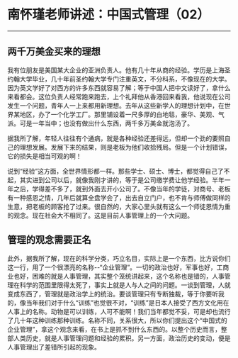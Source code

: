 
# 南怀瑾老师讲述：中国式管理（02）

------

## 两千万美金买来的理想

我有位朋友是美国某大企业的亚洲负责人。他有几十年从商的经验。学历是上海圣约翰大学毕业，几十年前圣约翰大学专门注重英文，不分科系，不像现在的大学。因为英文学好了对西方的许多东西就容易了解；等于中国人把中文读好了，拿什么来看都会。这位负责人经常跑来跑去，上个礼拜他从香港回来看我，他说现在公司发生一个问题，青年人一上来都用新理想。去年从这些新学人的理想计划中，在世界某地区，办了一个化学工厂。那里铺设着一尺多厚的白地毯，豪华、美观、气派。可是一年当中；也没有做出什么东西，两千多万美金就泡汤了。

据我所了解，年轻人往往有个通病，就是各种经验还差得远，但却一个劲的要照自己的理想发展。发展下来的结果，则是老板为他们收拾残局。但是一个计划错误，它的损失是相当可观的啊！

说到“经验”这方面，全世界情形都一样。那些学士、硕士、博士，都觉得自己了不起，其实进到公司以后，就像我刚才讲的，等于是公司缴学费让他学经验。半年一年之后，学得差不多了，就到外面去开小公司了。不像当年的学徒，对商号、老板有一种感恩之情，几年后就算全盘学会了，出去自立门户，也不肯与师傅做同样的生意，把老板的顾客抢了过来。很自然的，大家心里头就有这么一个师徒恩情为重的观念。现在社会大不相同了。这是目前人事管理上的一个大问题。

## 管理的观念需要正名

此外，据我所了解，现在的科学分类，巧立名目，实际上是一个东西，比方说你们这一行，用了一个很漂亮的名称--“企业管理”。一切的政治也好，军事也好，工商业也好，困难的就是人事管理，其实整个笼统讲起来，这个名称也是错的，人事管理在科学的范围里限得太死了，事实上就是人与人之间的问题。一谈到管理，人就变成东西了，管理就是政治学上的统治。要谈管理只有专断独裁，等于你要听我的，像当年我们对于什么“训练”也觉很不对，“训练”是日本人接受了西方文化用在人事上的名称。动物是可以训练，人可不能啊！我们当年都觉不妥，可是却也流行了几十年这种训练那种训练。名称不同，关系很大，所以你们提出这个“中国式的企业管理”，拿这个观念来看，在书上是抓不到什么东西的。以整个历史而言，整部人类历史，就是人事管理问题和经验的累积。另一方面，政治历史的变动，便是人事管理出了差错所引起的现象。

